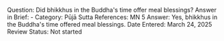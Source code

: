 Question: Did bhikkhus in the Buddha's time offer meal blessings?
Answer in Brief: -
 Category: Pūjā
Sutta References: MN 5
Answer: Yes, bhikkhus in the Buddha's time offered meal blessings.
Date Entered: March 24, 2025
Review Status: Not started